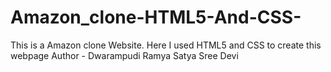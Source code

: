 # Amazon_clone-HTML5-And-CSS-
This is a Amazon clone Website. Here I used HTML5 and CSS to create this webpage
Author - Dwarampudi Ramya Satya Sree Devi
